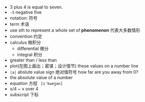 - 3 plus 4 is equal to seven.
- `-5` negative five
- notation: 符号
- term 术语
- use sth to represent a whole set of **phenomenon** 代表大多数情形
- convention 约定
- calculus 微积分
  - differential 微分
  - integral 积分
- greater than / less than
- plot(在图上画出；密谋；设计情节) these values on a number line
- `|a|` abslute value sign 绝对值符号 how far are you away from 0?
- the absolute value of a number
- equation 方程 ` [ɪˈkweʒən]`
- x/4 ~ x over 4
- subscript 下标

